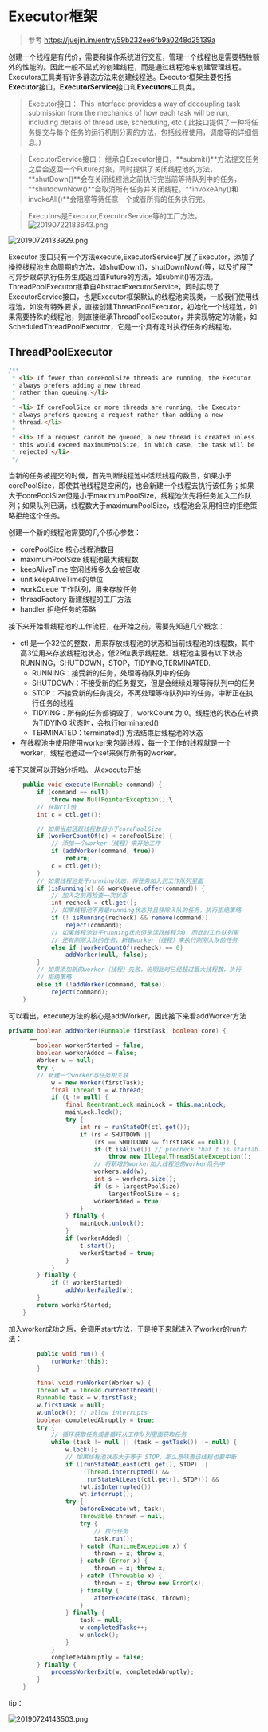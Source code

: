 # Executor框架
> 参考 https://juejin.im/entry/59b232ee6fb9a0248d25139a

创建一个线程是有代价，需要和操作系统进行交互，管理一个线程也是需要牺牲额外的性能的。因此一般不显式的创建线程，而是通过线程池来创建管理线程。Executors工具类有许多静态方法来创建线程池。Executor框架主要包括**Executor**接口，**ExecutorService**接口和**Executors**工具类。

> Executor接口： This interface provides a way of decoupling task submission from the mechanics of how each task will be run, including details of thread use, scheduling, etc.( 此接口提供了一种将任务提交与每个任务的运行机制分离的方法，包括线程使用，调度等的详细信息。)

> ExecutorService接口： 继承自Executor接口，**submit()**方法提交任务之后会返回一个Future对象，同时提供了关闭线程池的方法，**shutDown()**会在关闭线程池之前执行完当前等待队列中的任务，**shutdownNow()**会取消所有任务并关闭线程。**invokeAny()**和**invokeAll()**会阻塞等待任意一个或者所有的任务执行完。

> Executors是Executor,ExecutorService等的工厂方法。
![20190722183643.png](https://repositoryimage.oss-cn-shanghai.aliyuncs.com/img/20190722183643.png)

![20190724133929.png](https://repositoryimage.oss-cn-shanghai.aliyuncs.com/img/20190724133929.png)

Executor 接口只有一个方法execute,ExecutorService扩展了Executor，添加了操控线程池生命周期的方法，如shutDown()，shutDownNow()等，以及扩展了可异步跟踪执行任务生成返回值Future的方法，如submit()等方法。ThreadPoolExecutor继承自AbstractExecutorService，同时实现了ExecutorService接口，也是Executor框架默认的线程池实现类，一般我们使用线程池，如没有特殊要求，直接创建ThreadPoolExecutor，初始化一个线程池，如果需要特殊的线程池，则直接继承ThreadPoolExecutor，并实现特定的功能，如ScheduledThreadPoolExecutor，它是一个具有定时执行任务的线程池。



## ThreadPoolExecutor
```java
/**
 * <li> If fewer than corePoolSize threads are running, the Executor
 * always prefers adding a new thread
 * rather than queuing.</li>
 *
 * <li> If corePoolSize or more threads are running, the Executor
 * always prefers queuing a request rather than adding a new
 * thread.</li>
 *
 * <li> If a request cannot be queued, a new thread is created unless
 * this would exceed maximumPoolSize, in which case, the task will be
 * rejected.</li>
 */
 ```
 当新的任务被提交的时候，首先判断线程池中活跃线程的数目，如果小于corePoolSize，即使其他线程是空闲的，也会新建一个线程去执行该任务；如果大于corePoolSize但是小于maximumPoolSize，线程池优先将任务加入工作队列；如果队列已满，线程数大于maximumPoolSize，线程池会采用相应的拒绝策略拒绝这个任务。

创建一个新的线程池需要的几个核心参数：

- corePoolSize 核心线程池数目
- maximumPoolSize 线程池最大线程数
- keepAliveTime 空闲线程多久会被回收
- unit keepAliveTime的单位
- workQueue 工作队列，用来存放任务
- threadFactory 新建线程的工厂方法
- handler 拒绝任务的策略

接下来开始看线程池的工作流程，在开始之前，需要先知道几个概念：
* ctl 是一个32位的整数，用来存放线程池的状态和当前线程池的线程数，其中高3位用来存放线程池状态，低29位表示线程数。线程池主要有以下状态：RUNNING，SHUTDOWN，STOP，TIDYING,TERMINATED.
    - RUNNING：接受新的任务，处理等待队列中的任务
    - SHUTDOWN：不接受新的任务提交，但是会继续处理等待队列中的任务
    - STOP：不接受新的任务提交，不再处理等待队列中的任务，中断正在执行任务的线程
    - TIDYING：所有的任务都销毁了，workCount 为 0。线程池的状态在转换为TIDYING 状态时，会执行terminated()
    - TERMINATED：terminated() 方法结束后线程池的状态
* 在线程池中使用使用worker来包装线程，每一个工作的线程就是一个worker，线程池通过一个set来保存所有的worker。

接下来就可以开始分析啦。
从execute开始
```java
    public void execute(Runnable command) {
        if (command == null)
            throw new NullPointerException();\
        // 获取ctl值
        int c = ctl.get();

        // 如果当前活跃线程数目小于corePoolSize
        if (workerCountOf(c) < corePoolSize) {
            // 添加一个worker（线程）来开始工作
            if (addWorker(command, true))
                return;
            c = ctl.get();
        }
        // 如果线程池处于running状态，将任务加入到工作队列里面
        if (isRunning(c) && workQueue.offer(command)) {
            // 加入之前再检查一次状态
            int recheck = ctl.get();
            // 如果线程池不再是running状态并且移除入队的任务，执行拒绝策略
            if (! isRunning(recheck) && remove(command))
                reject(command);
            // 如果线程池处于running状态但是活跃线程为0，而此时工作队列里
            // 还有刚刚入队的任务，新建worker（线程）来执行刚刚入队的任务
            else if (workerCountOf(recheck) == 0)
                addWorker(null, false);
        }
        // 如果添加新的worker（线程）失败，说明此时已经超过最大线程数，执行
        // 拒绝策略
        else if (!addWorker(command, false))
            reject(command);
    }
```

可以看出，execute方法的核心是addWorker，因此接下来看addWorker方法：

```java
private boolean addWorker(Runnable firstTask, boolean core) {
      ……
        boolean workerStarted = false;
        boolean workerAdded = false;
        Worker w = null;
        try {
        // 新建一个worker与任务相关联
            w = new Worker(firstTask);
            final Thread t = w.thread;
            if (t != null) {
                final ReentrantLock mainLock = this.mainLock;
                mainLock.lock();
                try {
                    int rs = runStateOf(ctl.get());
                    if (rs < SHUTDOWN ||
                        (rs == SHUTDOWN && firstTask == null)) {
                        if (t.isAlive()) // precheck that t is startable
                            throw new IllegalThreadStateException();
                        // 将新增的worker加入线程池的worker队列中
                        workers.add(w);
                        int s = workers.size();
                        if (s > largestPoolSize)
                            largestPoolSize = s;
                        workerAdded = true;
                    }
                } finally {
                    mainLock.unlock();
                }
                if (workerAdded) {
                    t.start();
                    workerStarted = true;
                }
            }
        } finally {
            if (! workerStarted)
                addWorkerFailed(w);
        }
        return workerStarted;
    }
```

加入worker成功之后，会调用start方法，于是接下来就进入了worker的run方法：

```java
        public void run() {
            runWorker(this);
        }

        final void runWorker(Worker w) {
        Thread wt = Thread.currentThread();
        Runnable task = w.firstTask;
        w.firstTask = null;
        w.unlock(); // allow interrupts
        boolean completedAbruptly = true;
        try {
            // 循环获取任务或者循环从工作队列里面获取任务
            while (task != null || (task = getTask()) != null) {
                w.lock();
                // 如果线程池状态大于等于 STOP，那么意味着该线程也要中断
                if ((runStateAtLeast(ctl.get(), STOP) ||
                     (Thread.interrupted() &&
                      runStateAtLeast(ctl.get(), STOP))) &&
                    !wt.isInterrupted())
                    wt.interrupt();
                try {
                    beforeExecute(wt, task);
                    Throwable thrown = null;
                    try {
                        // 执行任务
                        task.run();
                    } catch (RuntimeException x) {
                        thrown = x; throw x;
                    } catch (Error x) {
                        thrown = x; throw x;
                    } catch (Throwable x) {
                        thrown = x; throw new Error(x);
                    } finally {
                        afterExecute(task, thrown);
                    }
                } finally {
                    task = null;
                    w.completedTasks++;
                    w.unlock();
                }
            }
            completedAbruptly = false;
        } finally {
            processWorkerExit(w, completedAbruptly);
        }
    }
```
tip：

![20190724143503.png](https://repositoryimage.oss-cn-shanghai.aliyuncs.com/img/20190724143503.png)